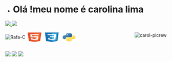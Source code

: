- <h1>Olá !meu nome é carolina lima</h1> 




 <div align=left">
  <a href="https://github.com/carolinalima874">
    <img height="150em" src="https://github-readme-stats.vercel.app/api?username=carolinalima&count_private=true&include_all_commits=true&show_icons=true&theme=dracula&hide_border=false&show_owner=true"/>
    <img height="150em" src="https://github-readme-stats.vercel.app/api/top-langs/?username=duribeiro&theme=dracula&hide_border=false&&layout=compact"/>
  </a> 


<div style="display: inline_block"><br>


  <img align="center" alt="Rafa-C" height="30" width="50" src="https://img2.gratispng.com/20180405/doe/kisspng-the-c-programming-language-computer-programming-co-programmer-5ac6bd83099b97.1672069615229740830394.jpg">
  <img align="center" alt="Rafa-HTML" height="30" width="50" src="https://raw.githubusercontent.com/devicons/devicon/master/icons/html5/html5-original.svg">
  <img align="center" alt="Rafa-CSS" height="30" width="50" src="https://raw.githubusercontent.com/devicons/devicon/master/icons/css3/css3-original.svg">
  <img align="center" alt="Rafa-Python" height="30" width="50" src="https://raw.githubusercontent.com/devicons/devicon/master/icons/python/python-original.svg">
 <img align="right" alt="carol-picrew" height="150"src="https://media.discordapp.net/attachments/1143989086437265538/1143994229652209714/20230823_161134.gif">
 </div> 
 
##
<div> 
  
  <a href="https://instagram.com/eucarol_rodriguez" target="_blank"><img src="https://img.shields.io/badge/-Instagram-%23E4405F?style=for-the-badge&logo=instagram&logoColor=white" target="_blank"></a>
  <a href = "mailto:carolinalima894@gmail.com"><img src="https://img.shields.io/badge/-Gmail-%23333?style=for-the-badge&logo=gmail&logoColor=white" target="_blank"></a>
  <a href="https://www.linkedin.com/in/-45875016a" target="_blank"><img src="https://img.shields.io/badge/-LinkedIn-%230077B5?style=for-the-badge&logo=linkedin&logoColor=white" target="_blank"></a> 
  



